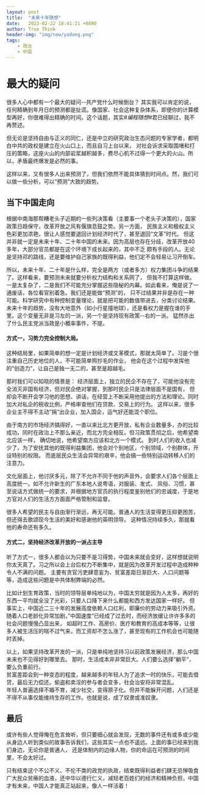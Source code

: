 ```yaml
---
layout: post
title:  "未来十年随想"
date:   2022-02-22 18:41:21 +0800
author: True Think
header-img: "img/new/yadang.png"
tags:
    - 政治
    - 中国
---
```


# 最大的疑问

很多人心中都有一个最大的疑问--共产党什么时候倒台？
其实我可以肯定的说，任何精确到年月日的预测都是扯谎。像国家、社会这种复杂体系，即便你的计算模型再好，你很难得出精确的时间。这个话题，其实#*编程随想*#君已经聊过，我不再赘述。  

但无论是坚持自由与正义的同仁，还是中立的研究政治生态问题的专家学者，都明白中共的政权是建立在火山口上，而且自习上台以来，
对社会诉求采取围堵和打压的策略，这座火山的内部岩浆越积越多，费尽心机不过得一个更大的火山。所以，矛盾最终爆发是必然的事。

这样以来，又有很多人出来预测了，但我们依然不能具体猜到时间点。然，我们可以做一些分析，可以“预测”大致的趋势。

## 当下中国走向

   根据中南海那帮糟老头子近期的一些列决策看（主要事一个老头子决策的），国家政策日趋保守，改革开放之风有偃旗息鼓之势。另一方面， 民族主义和极权主义色彩更加浓艳，很让人感觉要退回计划经济时代了，甚至退回“文革”时代。
但这并非就一定是未来十年、二十年中国的未来。因为高层也存在分歧，改革开放40多年，大部分官员都是在这个环境下成长起来的，其中不乏 颇有手段的人。无论是坚持邓的路线，还是要维护自己家族的既得利益，他们定不会轻易让习开倒车。  

所以，未来十年、二十年是什么样，完全是两方（或者多方）权力集团斗争的结果了。这样看来，要预测未来就要分析权力结构和关系网了，
但我不打算这样做。一是太复杂了，二是我们不可能充分掌握这些隐秘的内幕。如此看来，俺是说了一通废话，各位看官别着急。我们还是能做“预测”的， 只不过结果并非是存在一种可能。科学研究中有种控制变量理论，就是把可能的数值带进去，分类讨论结果。
未来十年的趋势，没有大地意外（如小行星撞地球），还是看权力是握在谁的手里。这个变量无非是习左的一派，另一个是坚持现有政策--右的一派。 猛然杀出了什么民主党派当政是小概率事件，不提。

#### 方式一，习势力完全控制大局。

   这种结局里，如果简单的想一定是计划经济或文革模式，那就太简单了。习是个很注重自己历史地位的人，不可能简单照抄毛的作业， 他会在这个过程中发挥他的“创造力”，让自己是独一无二的，甚至是超越毛。  
   
那时我们可以知晓的情景是： 经济层面上，独立的民企不存在了，可能他没有完全消灭非国有经济，但对民企绝对掌握，到那时民企只是法律层面不是国有，
但却会不断开会学习他的思想、讲话，在经营上不断采用他提出的方法和理论。同时加大对私企的税收比例，严格审查他们在贷款、交易上的行为。 
这样以来，很多企业主不得不主动”捐“出企业，加入国企，运气好还能混个职位。  
   
由于南方的市场经济搞得好，一直以来比北方更开放，私有企业数量多，办的比较成功，同时在政治上不那么亲近，而北方完全相反。但习政策贯彻之后，他希望南北应该一样， 确切地说，他希望南方应该和北方一个模式。
到时人们的收入也减少了，为了安抚其他的既得利益集团，他会对个别地区，个别领域，个别群体，开设特别的权限。 而底层民众生活会异常的艰辛，他会搞一些特别运动转移人们的注意力。  
   
文化层面上，他讨厌多元，除了不允许不同于他的声音外，会要求人们各个层面上高度统一。如不允许新生的广东本地人说粤语，对服装、发式、
风俗、习惯，甚至说话方式做统一的要求，并根据地方官员的执行程度鉴别他们的忠诚度，于是地方官对人们的生活方方面面严格管制和监督。  
   
很多人希望的民主与自由渐行渐远，再无可能。普通人的生活变得更压抑更困苦，但还得去歌颂现今生活的美好和感谢他的英明领导。 这种情况持续多久，那就看他的寿命还有多久。

#### 方式二，坚持经济改革开放的一派占主导

   听了方式一，很多人都会以为只要不是习得势，中国未来就会变好，这样想就说明你太天真了。习之所以会上台后权力不断集中，就是因为改革开发过程中造成种种令人不满的问题。
主要有贪官污吏肆意妄为、贫富差距日渐巨大、人口问题等等，造成这些问题是中共体制弊端的必然。
   
比如计划生育政策，当时的领导层单纯地以为，中国太穷就是因为人太多，再好的东西一平均就全没了光彩，只要人口降下来什么都能和西方发达国家一样好。
但事实上，中国近二三十年的发展高度依赖人口红利，即廉价的劳动力来吸引外资。随着人口老龄化异常加剧，”中国速度“已经成了过去时，而经济放缓让许许多多的社会问题慢慢凸显出来，
如超时工作、高房价、医疗和教育的高成本等等，让很多人被生活压的喘不过气来，而工资却不怎么涨了，甚至现有的工作机会也可能随时丢掉。  
   
以上，如果坚持改革开发的一派，只是单纯地坚持习以前政策发展经济，那么中国未来也不见得好到哪里去。 那时，生活成本非非常巨大。人们要么选择“躺平”，要么负重前行。  
贫富差距会到一种变态的程度，越来越多的年轻人为了追求一时的快乐，可能去借贷，最后无力偿还。偷盗和卖淫的参与者会变多，社会治安将非常混乱。  
年轻人普遍选择不婚不育，减少社交，变得原子化。但并不能躲开问题，人们还是不得不从事仅能维持生存的工作。也就是说，成了奴隶或准奴隶。

## 最后

或许有些人觉得俺在危言耸听，但只要细心就会发现，无数的事件还有或多或少能从身边人听到类似的故事告诉我们，这些其实一点也不遥远。上面的事已经来到我们身边，无论你是普通人， 还是体制内的边缘人物，你的命运在可预测的时间里，不会太好过。  

只有结束这个不公不义、不伦不类的政党的执政，结束既得利益者们肆无忌惮吸食广大民众贫瘠的血液，还中华以德行仁义，减轻老百姓们的经济和精神负担，中国才有未来，中国人才能真正站起来，像人一样活着！
